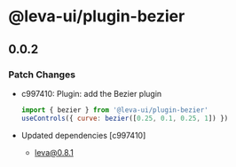 # @leva-ui/plugin-bezier

## 0.0.2
### Patch Changes

- c997410: Plugin: add the Bezier plugin
  
    ```js
    import { bezier } from '@leva-ui/plugin-bezier'
    useControls({ curve: bezier([0.25, 0.1, 0.25, 1]) })
    ```
- Updated dependencies [c997410]
  - leva@0.8.1
